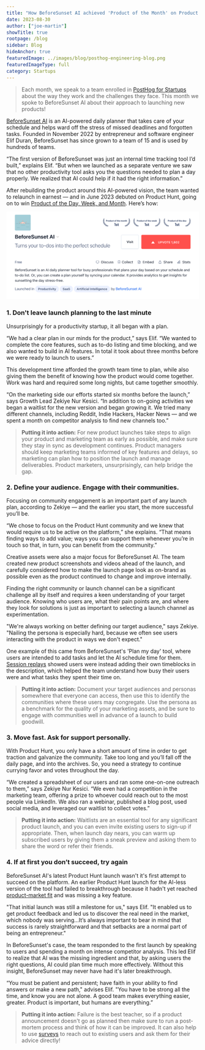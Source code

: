 ```yaml
---
title: "How BeforeSunset AI achieved 'Product of the Month' on Product Hunt"
date: 2023-08-30
author: ["joe-martin"]
showTitle: true
rootpage: /blog
sidebar: Blog
hideAnchor: true
featuredImage: ../images/blog/posthog-engineering-blog.png
featuredImageType: full
category: Startups
---
```


> Each month, we speak to a team enrolled in [PostHog for Startups](/startups) about the way they work and the challenges they face. This month we spoke to BeforeSunset AI about their approach to launching new products!

[BeforeSunset AI](https://www.beforesunset.ai/) is an AI-powered daily planner that takes care of your schedule and helps ward off the stress of missed deadlines and forgotten tasks. Founded in November 2022 by entrepreneur and software engineer Elif Duran, BeforeSunset has since grown to a team of 15 and is used by hundreds of teams. 

“The first version of BeforeSunset was just an internal time tracking tool I’d built,” explains Elif. “But when we launched as a separate venture we saw that no other productivity tool asks you the questions needed to plan a day properly. We realized that AI could help if it had the right information.”

After rebuilding the product around this AI-powered vision, the team wanted to relaunch in earnest — and in June 2023 debuted on Product Hunt, going on to win [Product of the Day, Week, and Month](https://www.producthunt.com/products/beforesunset). Here’s how:

![BeforeSunset AI Launch on Product Hunt](../images/blog/before-sunset-ai.png)

### 1. Don't leave launch planning to the last minute

Unsurprisingly for a productivity startup, it all began with a plan.

“We had a clear plan in our minds for the product,” says Elif. “We wanted to complete the core features, such as to-do listing and time blocking, and we also wanted to build in AI features. In total it took about three months before we were ready to launch to users.”

This development time afforded the growth team time to plan, while also giving them the benefit of knowing how the product would come together. Work was hard and required some long nights, but came together smoothly. 

“On the marketing side our efforts started six months before the launch,” says Growth Lead Zekiye Nur Kesici. “In addition to on-going activities we began a waitlist for the new version and began growing it. We tried many different channels, including Reddit, Indie Hackers, Hacker News — and we spent a month on competitor analysis to find new channels too.”

> **Putting it into action:** For new product launches take steps to align your product and marketing team as early as possible, and make sure they stay in sync as development continues. Product managers should keep marketing teams informed of key features and delays, so marketing can plan how to position the launch and manage deliverables. Product marketers, unsurprisingly, can help bridge the gap. 

### 2. Define your audience. Engage with their communities.

Focusing on community engagement is an important part of any launch plan, according to Zekiye — and the earlier you start, the more successful you’ll be. 

“We chose to focus on the Product Hunt community and we knew that would require us to be active on the platform,” she explains. “That means finding ways to add value; ways you can support them whenever you’re in touch so that, in turn, you can benefit from the community.”

Creative assets were also a major focus for BeforeSunset AI. The team created new product screenshots and videos ahead of the launch, and carefully considered how to make the launch page look as on-brand as possible even as the product continued to change and improve internally.

Finding the right community or launch channel can be a significant challenge all by itself and requires a keen understanding of your target audience. Knowing who users are, what their pain points are, and where they look for solutions is just as important to selecting a launch channel as experimentation.

"We're always working on better defining our target audience," says Zekiye. "Nailing the persona is especially hard, because we often see users interacting with the product in ways we don't expect."

One example of this came from BeforeSunset's 'Plan my day' tool, where users are intended to add tasks and let the AI schedule time for them. [Session replays](/session-replay) showed users were instead adding their own timeblocks in the description, which helped the team understand how busy their users were and what tasks they spent their time on.

> **Putting it into action:** Document your target audiences and personas somewhere that everyone can access, then use this to identify the communities where these users may congregate. Use the persona as a benchmark for the quality of your marketing assets, and be sure to engage with communities well in advance of a launch to build goodwill. 

### 3. Move fast. Ask for support personally.

With Product Hunt, you only have a short amount of time in order to get traction and galvanize the community. Take too long and you’ll fall off the daily page, and into the archives. So, you need a strategy to continue currying favor and votes throughout the day.

“We created a spreadsheet of our users and ran some one-on-one outreach to them,” says Zekiye Nur Kesici. “We even had a competition in the marketing team, offering a prize to whoever could reach out to the most people via LinkedIn. We also ran a webinar, published a blog post, used social media, and leveraged our waitlist to collect votes.”

> **Putting it into action:** Waitlists are an essential tool for any significant product launch, and you can even invite existing users to sign-up if appropriate. Then, when launch day nears, you can warm up subscribed users by giving them a sneak preview and asking them to share the word or refer their friends. 

### 4. If at first you don’t succeed, try again

BeforeSunset AI's latest Product Hunt launch wasn't it's first attempt to succeed on the platform. An earlier Product Hunt launch for the AI-less version of the tool had failed to breakthrough because it hadn't yet reached [product-market fit](/blog/product-market-fit-game) and was missing a key feature. 

"That initial launch was still a milestone for us," says Elif. "It enabled us to get product feedback and led us to discover the real need in the market, which nobody was serving...It’s always important to bear in mind that success is rarely straightforward and that setbacks are a normal part of being an entrepreneur."

In BeforeSunset's case, the team responded to the first launch by speaking to users and spending a month on intense competitor analysis. This led Elif to realize that AI was the missing ingredient and that, by asking users the right questions, AI could plan time much more effectively. Without this insight, BeforeSunset may never have had it's later breakthrough. 

“You must be patient and persistent; have faith in your ability to find answers or make a new path," advises Elif. "You have to be strong all the time, and know you are not alone. A good team makes everything easier, greater. Product is important, but humans are everything.”

> **Putting it into action:** Failure is the best teacher, so if a product announcement doesn't go as planned then make sure to run a post-mortem process and think of how it can be improved. It can also help to use [surveys](/docs/surveys/manuals) to reach out to existing users and ask them for their advice directly!

